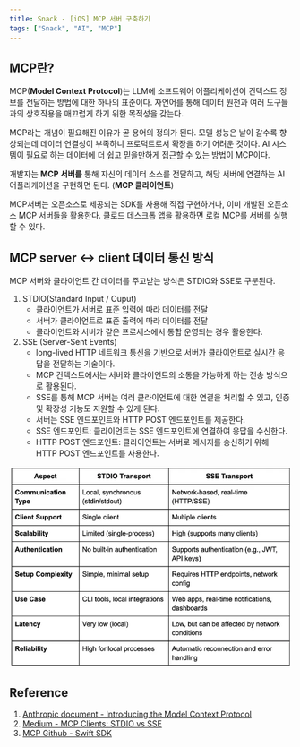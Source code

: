 ```yaml
---
title: Snack - [iOS] MCP 서버 구축하기
tags: ["Snack", "AI", "MCP"]
---
```


## MCP란?

MCP(**Model Context Protocol**)는 LLM에 소프트웨어 어플리케이션이 컨텍스트 정보를 전달하는 방법에 대한 하나의 표준이다. 자연어를 통해 데이터 원천과 여러 도구들과의 상호작용을 매끄럽게 하기 위한 목적성을 갖는다.

MCP라는 개념이 필요해진 이유가 곧 용어의 정의가 된다. 모델 성능은 날이 갈수록 향상되는데 데이터 연결성이 부족하니 프로덕트로서 확장을 하기 어려운 것이다. AI 시스템이 필요로 하는 데이터에 더 쉽고 믿을만하게 접근할 수 있는 방법이 MCP이다.

개발자는 **MCP 서버를** 통해 자신의 데이터 소스를 전달하고, 해당 서버에 연결하는 AI 어플리케이션을 구현하면 된다. (**MCP 클라이언트**)

MCP서버는 오픈소스로 제공되는 SDK를 사용해 직접 구현하거나, 이미 개발된 오픈소스 MCP 서버들을 활용한다. 클로드 데스크톱 앱을 활용하면 로컬 MCP를 서버를 실행할 수 있다.

## MCP server <-> client 데이터 통신 방식

MCP 서버와 클라이언트 간 데이터를 주고받는 방식은 STDIO와 SSE로 구분된다.

1. STDIO(Standard Input / Ouput)
   - 클라이언트가 서버로 표준 입력에 따라 데이터를 전달
   - 서버가 클라이언트로 표준 출력에 따라 데이터를 전달
   - 클라이언트와 서버가 같은 프로세스에서 통합 운영되는 경우 활용한다.
2. SSE (Server-Sent Events)
   - long-lived HTTP 네트워크 통신을 기반으로 서버가 클라이언트로 실시간 응답을 전달하는 기술이다.
   - MCP 컨텍스트에서는 서버와 클라이언트의 소통을 가능하게 하는 전송 방식으로 활용된다.
   - SSE를 통해 MCP 서버는 여러 클라이언트에 대한 연결을 처리할 수 있고, 인증 및 확장성 기능도 지원할 수 있게 된다.
   - 서버는 SSE 엔드포인트와 HTTP POST 엔드포인트를 제공한다.
   - SSE 엔드포인트: 클라이언트는 SSE 엔드포인트에 연결하여 응답을 수신한다.
   - HTTP POST 엔드포인트: 클라이언트는 서버로 메시지를 송신하기 위해 HTTP POST 엔드포인트를 사용한다.

![mcp](../.vuepress/assets/snack/250523-1.png)

## Reference

1. [Anthropic document - Introducing the Model Context Protocol](https://www.anthropic.com/news/model-context-protocol)
2. [Medium - MCP Clients: STDIO vs SSE](https://medium.com/@vkrishnan9074/mcp-clients-stdio-vs-sse-a53843d9aabb)
3. [MCP Github - Swift SDK](https://github.com/modelcontextprotocol/swift-sdk?tab=readme-ov-file)
